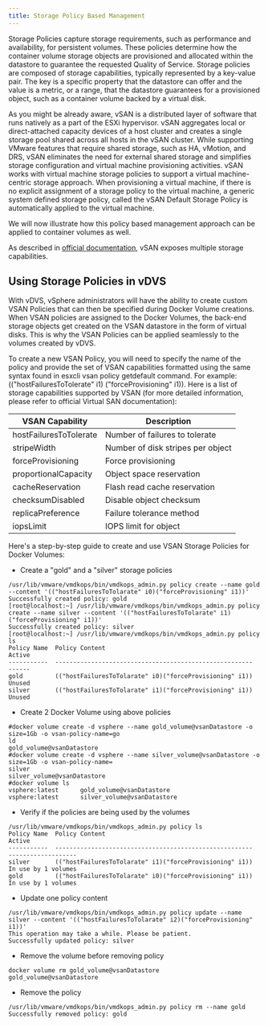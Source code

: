 ```yaml
---
title: Storage Policy Based Management
---
```


Storage Policies capture storage requirements, such as performance and availability, for persistent volumes. These policies determine how the container volume storage objects are provisioned and allocated within the datastore to guarantee the requested Quality of Service. Storage policies are composed of storage capabilities, typically represented by a key-value pair. The key is a specific property that the datastore can offer and the value is a metric, or a range, that the datastore guarantees for a provisioned object, such as a container volume backed by a virtual disk. 

As you might be already aware, vSAN is a distributed layer of software that runs natively as a part of the ESXi hypervisor. vSAN aggregates local or direct-attached capacity devices of a host cluster and creates a single storage pool shared across all hosts in the vSAN cluster. While supporting VMware features that require shared storage, such as HA, vMotion, and DRS, vSAN eliminates the need for external shared storage and simplifies storage configuration and virtual machine provisioning activities. vSAN works with virtual machine storage policies to support a virtual machine-centric storage approach. When provisioning a virtual machine, if there is no explicit assignment of a storage policy to the virtual machine, a generic system defined storage policy, called the vSAN Default Storage Policy is automatically applied to the virtual machine.

We will now illustrate how this policy based management approach can be applied to container volumes as well.

As described in [official documentation](https://pubs.vmware.com/vsphere-65/index.jsp?topic=%2Fcom.vmware.vsphere.virtualsan.doc%2FGUID-08911FD3-2462-4C1C-AE81-0D4DBC8F7990.html), vSAN exposes multiple storage capabilities.


## Using Storage Policies in vDVS
With vDVS, vSphere administrators will have the ability to create custom VSAN Policies that can then be specified during Docker Volume creations. When VSAN policies are assigned to the Docker Volumes, the back-end storage objects get created on the VSAN datastore in the form of virtual disks. This is why the VSAN Policies can be applied seamlessly to the volumes created by vDVS.

To create a new VSAN Policy, you will need to specify the name of the policy and provide the set of VSAN capabilities formatted using the same syntax found in esxcli vsan policy getdefault command. For example: (("hostFailuresToTolerate" i1) ("forceProvisioning" i1)). Here is a list of storage capabilities supported by VSAN (for more detailed information, please refer to official Virtual SAN documentation):


|VSAN Capability|Description|
|------|------|
|hostFailuresToTolerate|Number of failures to tolerate|
|stripeWidth|Number of disk stripes per object|
|forceProvisioning| Force provisioning|
|proportionalCapacity| Object space reservation|
|cacheReservation|Flash read cache reservation|
|checksumDisabled|Disable object checksum|
|replicaPreference|Failure tolerance method|
|iopsLimit|IOPS limit for object|

Here's a step-by-step guide to create and use VSAN Storage Policies for Docker Volumes:

- Create a "gold" and a "silver" storage policies


```
/usr/lib/vmware/vmdkops/bin/vmdkops_admin.py policy create --name gold --content '(("hostFailuresToTolarate" i0)("forceProvisioning" i1))'
Successfully created policy: gold
[root@localhost:~] /usr/lib/vmware/vmdkops/bin/vmdkops_admin.py policy create --name silver --content '(("hostFailuresToTolarate" i1)("forceProvisioning" i1))'
Successfully created policy: silver
[root@localhost:~] /usr/lib/vmware/vmdkops/bin/vmdkops_admin.py policy ls
Policy Name  Policy Content                                           Active
-----------  -------------------------------------------------------  ------
gold         (("hostFailuresToTolarate" i0)("forceProvisioning" i1))  Unused
silver       (("hostFailuresToTolarate" i1)("forceProvisioning" i1))  Unused
```

- Create 2 Docker Volume using above policies

```
#docker volume create -d vsphere --name gold_volume@vsanDatastore -o size=1Gb -o vsan-policy-name=go
ld
gold_volume@vsanDatastore
#docker volume create -d vsphere --name silver_volume@vsanDatastore -o size=1Gb -o vsan-policy-name=
silver
silver_volume@vsanDatastore
#docker volume ls
vsphere:latest      gold_volume@vsanDatastore
vsphere:latest      silver_volume@vsanDatastore
```

- Verify if the policies are being used by the volumes

```
/usr/lib/vmware/vmdkops/bin/vmdkops_admin.py policy ls
Policy Name  Policy Content                                           Active
-----------  -------------------------------------------------------  -------------------
silver       (("hostFailuresToTolarate" i1)("forceProvisioning" i1))  In use by 1 volumes
gold         (("hostFailuresToTolarate" i0)("forceProvisioning" i1))  In use by 1 volumes
```

- Update one policy content

```
/usr/lib/vmware/vmdkops/bin/vmdkops_admin.py policy update --name silver --content '(("hostFailuresToTolarate" i2)("forceProvisioning" i1))'
This operation may take a while. Please be patient.
Successfully updated policy: silver
```

- Remove the volume before removing policy

```
docker volume rm gold_volume@vsanDatastore
gold_volume@vsanDatastore
```

- Remove the policy

```
/usr/lib/vmware/vmdkops/bin/vmdkops_admin.py policy rm --name gold
Successfully removed policy: gold
```
